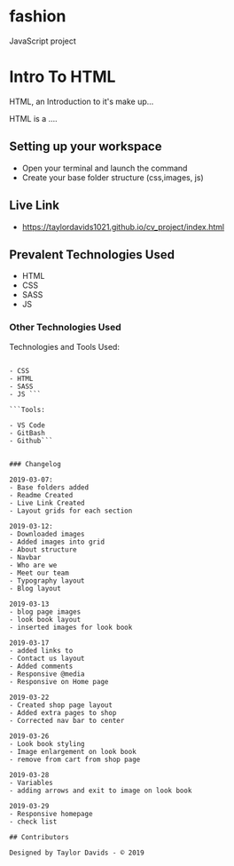 # fashion
JavaScript project

# Intro To HTML

HTML, an Introduction to it's make up...

HTML is a ....

## Setting up your workspace

- Open your terminal and launch the command
- Create your base folder structure (css,images, js)

## Live Link
- https://taylordavids1021.github.io/cv_project/index.html

## Prevalent Technologies Used

- HTML
- CSS
- SASS
- JS


### Other Technologies Used

Technologies and Tools Used:

```Languages:

- CSS
- HTML
- SASS 
- JS ```

```Tools:

- VS Code
- GitBash
- Github```


### Changelog

2019-03-07:
- Base folders added
- Readme Created
- Live Link Created
- Layout grids for each section

2019-03-12:
- Downloaded images
- Added images into grid
- About structure
- Navbar
- Who are we
- Meet our team
- Typography layout
- Blog layout

2019-03-13
- blog page images
- look book layout
- inserted images for look book

2019-03-17
- added links to
- Contact us layout
- Added comments
- Responsive @media
- Responsive on Home page

2019-03-22
- Created shop page layout
- Added extra pages to shop
- Corrected nav bar to center

2019-03-26
- Look book styling
- Image enlargement on look book
- remove from cart from shop page

2019-03-28
- Variables
- adding arrows and exit to image on look book

2019-03-29
- Responsive homepage
- check list

## Contributors

Designed by Taylor Davids - © 2019